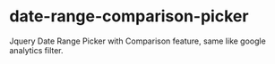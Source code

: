 # date-range-comparison-picker
Jquery Date Range Picker with Comparison feature, same like google analytics filter.
